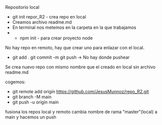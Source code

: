 Repositorio local

- git init repor_R2 - crea repo en local
- Creamos archivo readme.md
- En terminal nos metemos en la carpeta en la que trabajamos 
- * npm init - para crear proyecto node

No hay repo en remoto, hay que crear uno para enlazar con el local.
- git add .
git commit -m
git push   -> No hay donde pushear

Se crea nuevo repo con mismo nombre que el creado en local
sin archivo readme.md

cogemos: 
- git remote add origin https://github.com/JesusMunnoz/repo_R2.git
- git branch -M main
- git push -u origin main

fusiona los repos local y remoto
cambia nombre de rama "master"(local) a main
y hacemos un push
